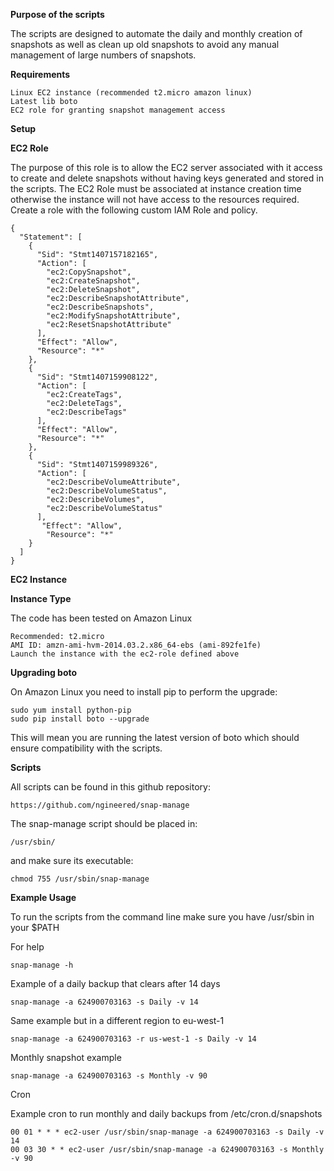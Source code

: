 **Purpose of the scripts**

The scripts are designed to automate the daily and monthly creation of snapshots as well as clean up old snapshots to avoid any manual management of large numbers of snapshots.

**Requirements**

	Linux EC2 instance (recommended t2.micro amazon linux)
	Latest lib boto
	EC2 role for granting snapshot management access

**Setup**

**EC2 Role**

The purpose of this role is to allow the EC2 server associated with it access to create and delete snapshots without having keys generated and stored in the scripts. The EC2 Role must be associated at instance creation time otherwise the instance will not have access to the resources required. Create a role with the following custom IAM Role and policy.

	{
	  "Statement": [
	    {
	      "Sid": "Stmt1407157182165",
	      "Action": [
	        "ec2:CopySnapshot",
	        "ec2:CreateSnapshot",
	        "ec2:DeleteSnapshot",
	        "ec2:DescribeSnapshotAttribute",
	        "ec2:DescribeSnapshots",
	        "ec2:ModifySnapshotAttribute",
	        "ec2:ResetSnapshotAttribute"
	      ],
	      "Effect": "Allow",
	      "Resource": "*"
	    },
	    {
	      "Sid": "Stmt1407159908122",
	      "Action": [
	        "ec2:CreateTags",
	        "ec2:DeleteTags",
	        "ec2:DescribeTags"
	      ],
	      "Effect": "Allow",
	      "Resource": "*"
	    },
	    {
	      "Sid": "Stmt1407159989326",
	      "Action": [
	        "ec2:DescribeVolumeAttribute",
	        "ec2:DescribeVolumeStatus",
	        "ec2:DescribeVolumes",
	        "ec2:DescribeVolumeStatus"
	      ],
	       "Effect": "Allow",
	        "Resource": "*"
	    }
	  ]
	}

**EC2 Instance**

**Instance Type**

The code has been tested on Amazon Linux

	Recommended: t2.micro
	AMI ID: amzn-ami-hvm-2014.03.2.x86_64-ebs (ami-892fe1fe)
	Launch the instance with the ec2-role defined above

**Upgrading boto**

On Amazon Linux you need to install pip to perform the upgrade:

	sudo yum install python-pip
	sudo pip install boto --upgrade

This will mean you are running the latest version of boto which should ensure compatibility with the scripts. 

**Scripts**

All scripts can be found in this github repository:

	https://github.com/ngineered/snap-manage

The snap-manage script should be placed in:

	/usr/sbin/

and make sure its executable:

	chmod 755 /usr/sbin/snap-manage

**Example Usage**

To run the scripts from the command line make sure you have /usr/sbin in your $PATH

For help

	snap-manage -h

Example of a daily backup that clears after 14 days

	snap-manage -a 624900703163 -s Daily -v 14

Same example but in a different region to eu-west-1

	snap-manage -a 624900703163 -r us-west-1 -s Daily -v 14

Monthly snapshot example

	snap-manage -a 624900703163 -s Monthly -v 90

Cron

Example cron to run monthly and daily backups from /etc/cron.d/snapshots

	00 01 * * * ec2-user /usr/sbin/snap-manage -a 624900703163 -s Daily -v 14
	00 03 30 * * ec2-user /usr/sbin/snap-manage -a 624900703163 -s Monthly -v 90
